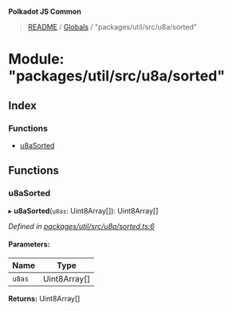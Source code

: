 **Polkadot JS Common**

> [README](../README.md) / [Globals](../globals.md) / "packages/util/src/u8a/sorted"

# Module: "packages/util/src/u8a/sorted"

## Index

### Functions

* [u8aSorted](_packages_util_src_u8a_sorted_.md#u8asorted)

## Functions

### u8aSorted

▸ **u8aSorted**(`u8as`: Uint8Array[]): Uint8Array[]

*Defined in [packages/util/src/u8a/sorted.ts:6](https://github.com/polkadot-js/common/blob/975103fd/packages/util/src/u8a/sorted.ts#L6)*

#### Parameters:

Name | Type |
------ | ------ |
`u8as` | Uint8Array[] |

**Returns:** Uint8Array[]
